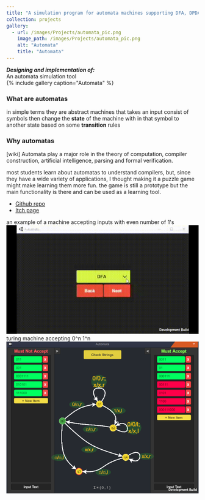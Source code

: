 ```yaml
---
title: "A simulation program for automata machines supporting DFA, DPDA, Turing"
collection: projects
gallery:
  - url: /images/Projects/automata_pic.png  
    image_path: /images/Projects/automata_pic.png  
    alt: "Automata"
    title: "Automata"
---
```

***Designing and implementation of:***  
An automata simulation tool    
{% include gallery caption="Automata" %}

### What are automatas    
in simple terms they are abstract machines that takes an input consist of symbols then change the **state** of the machine with in that symbol to another state based on some **transition** rules  

### Why automatas  
[wiki] Automata play a major role in the theory of computation, compiler construction, artificial intelligence, parsing and formal verification.    

most students learn about automatas to understand compilers, but, since they have a wide variety of applications, I thought making it a puzzle game might make learning them more fun. the game is still a prototype but the main functionality is there and can be used as a learning tool. 

* [Github repo](https://github.com/mohmehdi/Automata)  
* [Itch page](https://mohmehdi.itch.io/automata-simulator)

an example of a machine accepting inputs with even number of 1's  
![gif](/images/Projects/automata.gif)  
turing machine accepting 0^n 1^n  
![img](/images/Projects/automata_pic.png)




